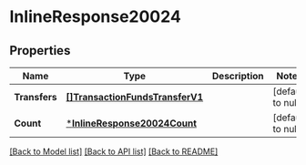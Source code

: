 # InlineResponse20024

## Properties
Name | Type | Description | Notes
------------ | ------------- | ------------- | -------------
**Transfers** | [**[]TransactionFundsTransferV1**](Transaction_funds_transfer.v1.md) |  | [default to null]
**Count** | [***InlineResponse20024Count**](inline_response_200_24_count.md) |  | [default to null]

[[Back to Model list]](../README.md#documentation-for-models) [[Back to API list]](../README.md#documentation-for-api-endpoints) [[Back to README]](../README.md)

